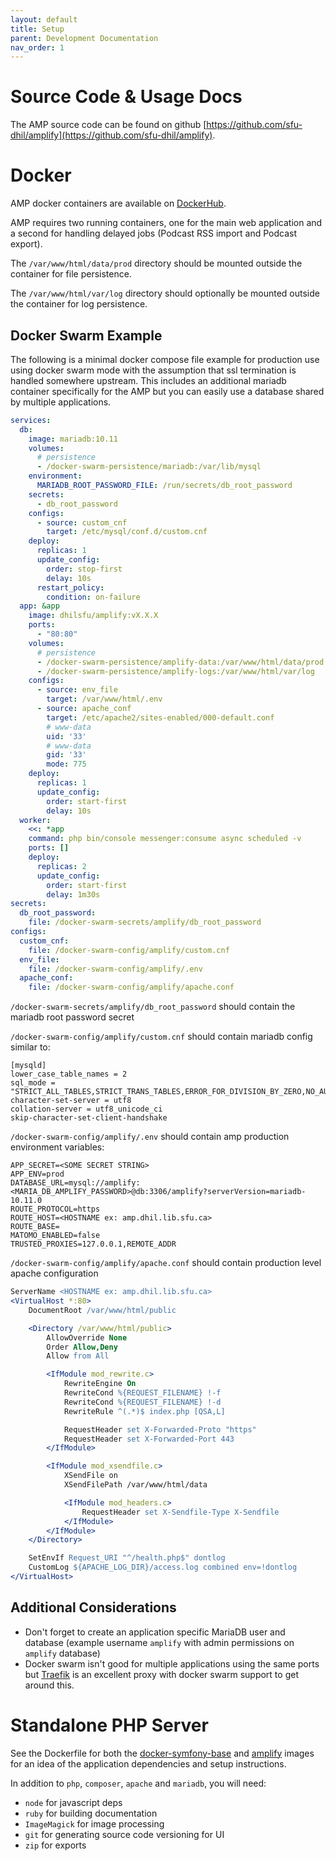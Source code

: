 ```yaml
---
layout: default
title: Setup
parent: Development Documentation
nav_order: 1
---
```


# Source Code & Usage Docs

The AMP source code can be found on github [https://github.com/sfu-dhil/amplify](https://github.com/sfu-dhil/amplify).



# Docker

AMP docker containers are available on [DockerHub](https://hub.docker.com/r/dhilsfu/amplify).

AMP requires two running containers, one for the main web application and a second for handling delayed jobs (Podcast RSS import and Podcast export).

The `/var/www/html/data/prod` directory should be mounted outside the container for file persistence.

The `/var/www/html/var/log` directory should optionally be mounted outside the container for log persistence.

## Docker Swarm Example

The following is a minimal docker compose file example for production use using docker swarm mode with the assumption that ssl termination is handled somewhere upstream. This includes an additional mariadb container specifically for the AMP but you can easily use a database shared by multiple applications.

```yaml
services:
  db:
    image: mariadb:10.11
    volumes:
      # persistence
      - /docker-swarm-persistence/mariadb:/var/lib/mysql
    environment:
      MARIADB_ROOT_PASSWORD_FILE: /run/secrets/db_root_password
    secrets:
      - db_root_password
    configs:
      - source: custom_cnf
        target: /etc/mysql/conf.d/custom.cnf
    deploy:
      replicas: 1
      update_config:
        order: stop-first
        delay: 10s
      restart_policy:
        condition: on-failure
  app: &app
    image: dhilsfu/amplify:vX.X.X
    ports:
      - "80:80"
    volumes:
      # persistence
      - /docker-swarm-persistence/amplify-data:/var/www/html/data/prod
      - /docker-swarm-persistence/amplify-logs:/var/www/html/var/log
    configs:
      - source: env_file
        target: /var/www/html/.env
      - source: apache_conf
        target: /etc/apache2/sites-enabled/000-default.conf
        # www-data
        uid: '33'
        # www-data
        gid: '33'
        mode: 775
    deploy:
      replicas: 1
      update_config:
        order: start-first
        delay: 10s
  worker:
    <<: *app
    command: php bin/console messenger:consume async scheduled -v
    ports: []
    deploy:
      replicas: 2
      update_config:
        order: start-first
        delay: 1m30s
secrets:
  db_root_password:
    file: /docker-swarm-secrets/amplify/db_root_password
configs:
  custom_cnf:
    file: /docker-swarm-config/amplify/custom.cnf
  env_file:
    file: /docker-swarm-config/amplify/.env
  apache_conf:
    file: /docker-swarm-config/amplify/apache.conf
```

`/docker-swarm-secrets/amplify/db_root_password` should contain the mariadb root password secret

`/docker-swarm-config/amplify/custom.cnf` should contain mariadb config similar to:

```config
[mysqld]
lower_case_table_names = 2
sql_mode = "STRICT_ALL_TABLES,STRICT_TRANS_TABLES,ERROR_FOR_DIVISION_BY_ZERO,NO_AUTO_CREATE_USER,NO_AUTO_VALUE_ON_ZERO,NO_ENGINE_SUBSTITUTION"
character-set-server = utf8
collation-server = utf8_unicode_ci
skip-character-set-client-handshake
```

`/docker-swarm-config/amplify/.env` should contain amp production environment variables:

```config
APP_SECRET=<SOME SECRET STRING>
APP_ENV=prod
DATABASE_URL=mysql://amplify:<MARIA_DB_AMPLIFY_PASSWORD>@db:3306/amplify?serverVersion=mariadb-10.11.0
ROUTE_PROTOCOL=https
ROUTE_HOST=<HOSTNAME ex: amp.dhil.lib.sfu.ca>
ROUTE_BASE=
MATOMO_ENABLED=false
TRUSTED_PROXIES=127.0.0.1,REMOTE_ADDR
```

`/docker-swarm-config/amplify/apache.conf` should contain production level apache configuration

```apache
ServerName <HOSTNAME ex: amp.dhil.lib.sfu.ca>
<VirtualHost *:80>
    DocumentRoot /var/www/html/public

    <Directory /var/www/html/public>
        AllowOverride None
        Order Allow,Deny
        Allow from All

        <IfModule mod_rewrite.c>
            RewriteEngine On
            RewriteCond %{REQUEST_FILENAME} !-f
            RewriteCond %{REQUEST_FILENAME} !-d
            RewriteRule ^(.*)$ index.php [QSA,L]

            RequestHeader set X-Forwarded-Proto "https"
            RequestHeader set X-Forwarded-Port 443
        </IfModule>

        <IfModule mod_xsendfile.c>
            XSendFile on
            XSendFilePath /var/www/html/data

            <IfModule mod_headers.c>
                RequestHeader set X-Sendfile-Type X-Sendfile
            </IfModule>
        </IfModule>
    </Directory>

    SetEnvIf Request_URI "^/health.php$" dontlog
    CustomLog ${APACHE_LOG_DIR}/access.log combined env=!dontlog
</VirtualHost>
```

## Additional Considerations

- Don't forget to create an application specific MariaDB user and database (example username `amplify` with admin permissions on `amplify` database)
- Docker swarm isn't good for multiple applications using the same ports but [Traefik](https://traefik.io/traefik/) is an excellent proxy with docker swarm support to get around this.


# Standalone PHP Server

See the Dockerfile for both the [docker-symfony-base](https://github.com/sfu-dhil/docker-symfony-base/blob/main/Dockerfile) and [amplify](https://github.com/sfu-dhil/amplify/blob/main/Dockerfile) images for an idea of the application dependencies and setup instructions.

In addition to `php`, `composer`, `apache` and `mariadb`, you will need:
- `node` for javascript deps
- `ruby` for building documentation
- `ImageMagick` for image processing
- `git` for generating source code versioning for UI
- `zip` for exports